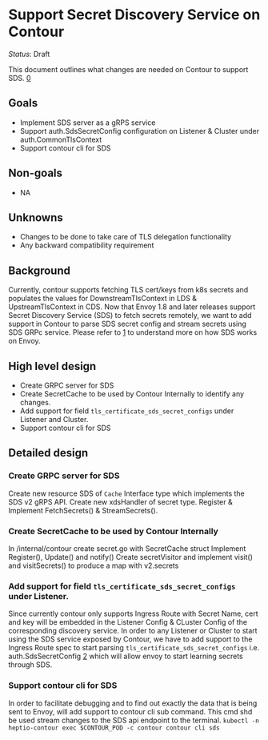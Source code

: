 # Support Secret Discovery Service on Contour

_Status_: Draft

This document outlines what changes are needed on Contour to support SDS. [0]

## Goals

- Implement SDS server as a gRPS service
- Support auth.SdsSecretConfig configuration on Listener & Cluster under auth.CommonTlsContext
- Support contour cli for SDS

## Non-goals

- NA

## Unknowns

- Changes to be done to take care of TLS delegation functionality
- Any backward compatibility requirement

## Background

Currently, contour supports fetching TLS cert/keys from k8s secrets and populates
the values for DownstreamTlsContext in LDS & UpstreamTlsContext in CDS.
Now that Envoy 1.8 and later releases support Secret Discovery Service (SDS) to fetch 
secrets remotely, we want to add support in Contour to parse SDS secret config
and stream secrets using SDS GRPc service. Please refer to [1] to understand more on 
how SDS works on Envoy.

## High level design

- Create GRPC server for SDS
- Create SecretCache to be used by Contour Internally to identify any changes.
- Add support for field `tls_certificate_sds_secret_configs` under Listener and Cluster.
- Support contour cli for SDS

## Detailed design

### Create GRPC server for SDS

Create new resource SDS of `Cache` Interface type which implements the SDS v2 gRPS API.
Create new xdsHandler of secret type. Register & Implement FetchSecrets() & StreamSecrets().

### Create SecretCache to be used by Contour Internally
In /internal/contour create secret.go with SecretCache struct
Implement Register(), Update() and notify()
Create secretVisitor and implement visit() and visitSecrets() to produce a map with v2.secrets

### Add support for field `tls_certificate_sds_secret_configs` under Listener.
Since currently contour only supports Ingress Route with Secret Name, cert and key
will be embedded in the Listener Config & CLuster Config of the corresponding discovery service.
In order to any Listener or Cluster to start using the SDS service exposed by Contour, we have 
to add support to the Ingress Route spec to start parsing `tls_certificate_sds_secret_configs` 
i.e. auth.SdsSecretConfig [2] which will allow envoy to start learning secrets through SDS.

### Support contour cli for SDS

In order to facilitate debugging and to find out exactly the data that is being sent to Envoy,
will add support to contour cli sub command. This cmd shd be used stream changes to the SDS api endpoint
to the terminal.
`kubectl -n heptio-contour exec $CONTOUR_POD -c contour contour cli sds`


[0]: https://github.com/heptio/contour/issues/898
[1]: https://www.envoyproxy.io/docs/envoy/v1.9.0/configuration/secret
[2]: https://www.envoyproxy.io/docs/envoy/v1.9.0/api-v2/api/v2/auth/cert.proto#auth-sdssecretconfig


